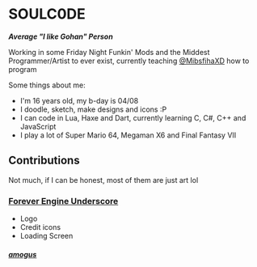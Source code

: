 # SOULC0DE
***Average "I like Gohan" Person***

Working in some Friday Night Funkin' Mods and the Middest Programmer/Artist to ever exist, currently teaching [@MibsfihaXD](https://github.com/MibsfihaXD) how to program







Some things about me:
- I'm 16 years old, my b-day is 04/08
- I doodle, sketch, make designs and icons :P
- I can code in Lua, Haxe and Dart, currently learning C, C#, C++ and JavaScript
- I play a lot of Super Mario 64, Megaman X6 and Final Fantasy VII

## Contributions
Not much, if I can be honest, most of them are just art lol






### [Forever Engine Underscore](https://github.com/BeastlyGhost/Forever-Engine-Underscore)
- Logo
- Credit icons
- Loading Screen














##### [amogus](https://twitter.com/SOULC0DE)
